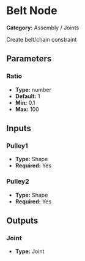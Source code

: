 
# Belt Node

**Category:** Assembly / Joints

Create belt/chain constraint

## Parameters


### Ratio
- **Type:** number
- **Default:** 1
- **Min:** 0.1
- **Max:** 100



## Inputs


### Pulley1
- **Type:** Shape
- **Required:** Yes



### Pulley2
- **Type:** Shape
- **Required:** Yes



## Outputs


### Joint
- **Type:** Joint




